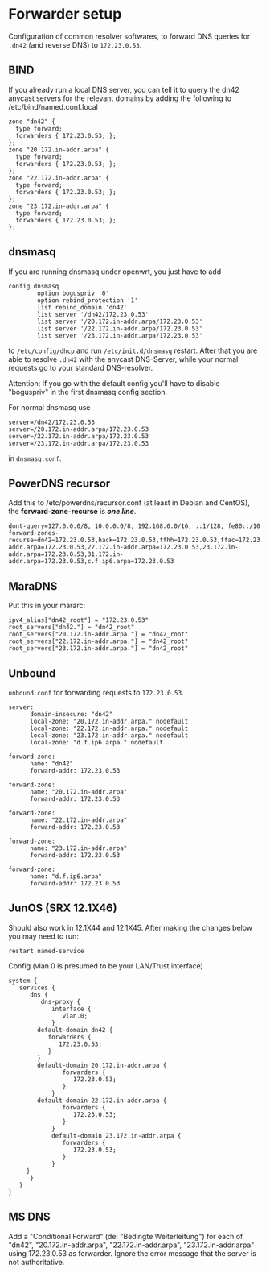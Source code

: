# Forwarder setup

Configuration of common resolver softwares, to forward DNS queries for `.dn42` (and reverse DNS) to `172.23.0.53`.

## BIND

If you already run a local DNS server, you can tell it to query the dn42 anycast servers for the relevant domains
by adding the following to /etc/bind/named.conf.local 

```
zone "dn42" {
  type forward;
  forwarders { 172.23.0.53; };
};
zone "20.172.in-addr.arpa" {
  type forward;
  forwarders { 172.23.0.53; };
};
zone "22.172.in-addr.arpa" {
  type forward;
  forwarders { 172.23.0.53; };
};
zone "23.172.in-addr.arpa" {
  type forward;
  forwarders { 172.23.0.53; };
};
```

## dnsmasq

If you are running dnsmasq under openwrt, you just have to add 

```
config dnsmasq
        option boguspriv '0'
        option rebind_protection '1'
        list rebind_domain 'dn42'
        list server '/dn42/172.23.0.53'
        list server '/20.172.in-addr.arpa/172.23.0.53'
        list server '/22.172.in-addr.arpa/172.23.0.53'
        list server '/23.172.in-addr.arpa/172.23.0.53'
```

to `/etc/config/dhcp` and run `/etc/init.d/dnsmasq` restart. After that you are able to resolve `.dn42` 
with the anycast DNS-Server, while your normal requests go to your standard DNS-resolver.

Attention: If you go with the default config you'll have to disable "boguspriv" in the first dnsmasq config section.

For normal dnsmasq use

```
server=/dn42/172.23.0.53
server=/20.172.in-addr.arpa/172.23.0.53
server=/22.172.in-addr.arpa/172.23.0.53
server=/23.172.in-addr.arpa/172.23.0.53
```
in `dnsmasq.conf`.

## PowerDNS recursor
Add this to /etc/powerdns/recursor.conf (at least in Debian and CentOS), the **forward-zone-recurse** is _**one line**_.

```
dont-query=127.0.0.0/8, 10.0.0.0/8, 192.168.0.0/16, ::1/128, fe80::/10
forward-zones-recurse=dn42=172.23.0.53,hack=172.23.0.53,ffhh=172.23.0.53,ffac=172.23.0.53,020=172.23.0.53,adm=172.23.0.53,ffa=172.23.0.53,ffhb=172.23.0.53,ffc=172.23.0.53,ffda=172.23.0.53,ffdh=172.23.0.53,ff3l=172.23.0.53,fffl=172.23.0.53,ffffm=172.23.0.53,fffr=172.23.0.53,fffd=172.23.0.53,ffgl=172.23.0.53,fflln=172.23.0.53,ffbcd=172.23.0.53,ffbgl=172.23.0.53,ffgoe=172.23.0.53,ffgt=172.23.0.53,ffh=172.23.0.53,helgo=172.23.0.53,ffhef=172.23.0.53,ffj=172.23.0.53,ffka=172.23.0.53,ffki=172.23.0.53,ffhl=172.23.0.53,fflux=172.23.0.53,ffms=172.23.0.53,mueritz=172.23.0.53,ffnord=172.23.0.53,ffnw=172.23.0.53,ffoh=172.23.0.53,ffpb=172.23.0.53,ffpi=172.23.0.53,ffrade=172.23.0.53,ffrgb=172.23.0.53,ffrg=172.23.0.53,rzl=172.23.0.53,ffsaar=172.23.0.53,fftr=172.23.0.53,fftdf=172.23.0.53,ffwk=172.23.0.53,ffgro=172.23.0.53,ffwk=172.23.0.53,ffwp=172.23.0.53,ffw=172.23.0.53,20.172.in-addr.arpa=172.23.0.53,22.172.in-addr.arpa=172.23.0.53,23.172.in-addr.arpa=172.23.0.53,31.172.in-addr.arpa=172.23.0.53,c.f.ip6.arpa=172.23.0.53
```

## MaraDNS
Put this in your mararc:

```
ipv4_alias["dn42_root"] = "172.23.0.53"
root_servers["dn42."] = "dn42_root"
root_servers["20.172.in-addr.arpa."] = "dn42_root"
root_servers["22.172.in-addr.arpa."] = "dn42_root"
root_servers["23.172.in-addr.arpa."] = "dn42_root"
```

## Unbound

`unbound.conf` for forwarding requests to `172.23.0.53`.


```
server:
      domain-insecure: "dn42"
      local-zone: "20.172.in-addr.arpa." nodefault
      local-zone: "22.172.in-addr.arpa." nodefault
      local-zone: "23.172.in-addr.arpa." nodefault
      local-zone: "d.f.ip6.arpa." nodefault

forward-zone: 
      name: "dn42"
      forward-addr: 172.23.0.53

forward-zone: 
      name: "20.172.in-addr.arpa"
      forward-addr: 172.23.0.53

forward-zone: 
      name: "22.172.in-addr.arpa"
      forward-addr: 172.23.0.53

forward-zone: 
      name: "23.172.in-addr.arpa"
      forward-addr: 172.23.0.53

forward-zone:
      name: "d.f.ip6.arpa"
      forward-addr: 172.23.0.53
```

## JunOS (SRX 12.1X46)
Should also work in 12.1X44 and 12.1X45. After making the changes below you may need to run:
```
restart named-service
```
Config (vlan.0 is presumed to be your LAN/Trust interface)
```
system {
   services {
      dns {
         dns-proxy {
            interface {
               vlan.0;
            }
        default-domain dn42 {
           forwarders {
              172.23.0.53;
           }
        }
        default-domain 20.172.in-addr.arpa {
               forwarders {
                  172.23.0.53;
               }
            }
        default-domain 22.172.in-addr.arpa {
               forwarders {
                  172.23.0.53;
               }
            }
            default-domain 23.172.in-addr.arpa {
               forwarders {
                  172.23.0.53;
               }
            }
     }
      }
   }
}
```

## MS DNS
Add a "Conditional Forward" (de: "Bedingte Weiterleitung") for each of "dn42", "20.172.in-addr.arpa", "22.172.in-addr.arpa", "23.172.in-addr.arpa" using 172.23.0.53 as forwarder. Ignore the error message that the server is not authoritative.